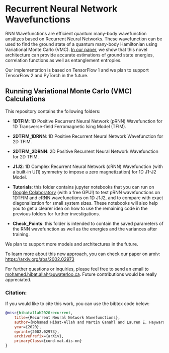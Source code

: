 # Recurrent Neural Network Wavefunctions

RNN Wavefunctions are efficient quantum many-body wavefunction ansätzes based on Recurrent Neural Networks. These wavefunction can be used to find the ground state of a quantum many-body Hamiltonian using Variational Monte Carlo (VMC). <a href="https://arxiv.org/abs/2002.02973" target="_blank">In our paper</a>, we show that this novel architecture can provide accurate estimations of ground state energies, correlation functions as well as entanglement entropies.

Our implementation is based on TensorFlow 1 and we plan to support TensorFlow 2 and PyTorch in the future.

## Running Variational Monte Carlo (VMC) Calculations

This repository contains the following folders:

* **1DTFIM**: 1D Positive Recurrent Neural Network (pRNN) Wavefunction for 1D Transverse-field Ferromagnetic Ising Model (TFIM).

* **2DTFIM_1DRNN**: 1D Positive Recurrent Neural Network Wavefunction for 2D TFIM.

* **2DTFIM_2DRNN**: 2D Positive Recurrent Neural Network Wavefunction for 2D TFIM.

* **J1J2**: 1D Complex Recurrent Neural Network (cRNN) Wavefunction (with a built-in U(1) symmetry to impose a zero magnetization) for 1D J1-J2 Model.

* **Tutorials**: this folder contains jupyter notebooks that you can run on <a href="http://colab.research.google.com" target="_blank">Google Colaboratory</a> (with a free GPU!) to test pRNN wavefunctions on 1DTFIM and cRNN wavefunctions on 1D J1J2, and to compare with exact diagonalization for small system sizes. These notebooks will also help you to get a clearer idea on how to use the remaining code in the previous folders for further investigations.

* **Check_Points**: this folder is intended to contain the saved parameters of the RNN wavefunction as well as the energies and the variances after training.

We plan to support more models and architectures in the future.

To learn more about this new approach, you can check our paper on arxiv: https://arxiv.org/abs/2002.02973

For further questions or inquiries, please feel free to send an email to mohamed.hibat.allah@uwaterloo.ca. Future contributions would be really appreciated.

### Citation:
If you would like to cite this work, you can use the bibtex code below:
```bibtex
@misc{hibatallah2020recurrent,
    title={Recurrent Neural Network Wavefunctions},
    author={Mohamed Hibat-Allah and Martin Ganahl and Lauren E. Hayward and Roger G. Melko and Juan Carrasquilla},
    year={2020},
    eprint={2002.02973},
    archivePrefix={arXiv},
    primaryClass={cond-mat.dis-nn}
}
```
